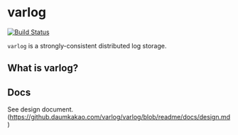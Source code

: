 # varlog 

[![Build Status](http://10.202.36.21/buildStatus/icon?job=varlog%2Fmaster)](http://10.202.36.21/job/varlog/job/master/)

`varlog` is a strongly-consistent distributed log storage.

## What is varlog?

## Docs

See design document. (https://github.daumkakao.com/varlog/varlog/blob/readme/docs/design.md)

